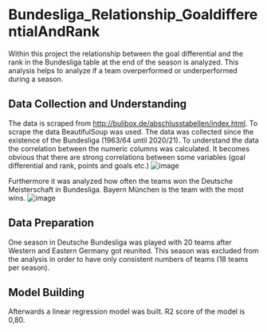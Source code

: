 # Bundesliga_Relationship_GoaldifferentialAndRank
Within this project the relationship between the goal differential and the rank in the Bundesliga table at the end of the season is analyzed. This analysis helps to analyze if a team overperformed or underperformed during a season.

## Data Collection and Understanding
The data is scraped from http://bulibox.de/abschlusstabellen/index.html. To scrape the data BeautifulSoup was used. The data was collected since the existence of the Bundesliga (1963/64 until 2020/21). To understand the data the correlation between the numeric columns was calculated. It becomes obvious that there are strong correlations between some variables (goal differential and rank, points and goals etc.)
![image](https://user-images.githubusercontent.com/66475927/155399371-51222760-ed4b-497a-8e55-9f4981ab53b5.png)

Furthermore it was analyzed how often the teams won the Deutsche Meisterschaft in Bundesliga. Bayern München is the team with the most wins.
![image](https://user-images.githubusercontent.com/66475927/155399772-803da7a3-ec6e-4fee-9d65-253db51c60d4.png)

## Data Preparation
One season in Deutsche Bundesliga was played with 20 teams after Western and Eastern Germany got reunited. This season was excluded from the analysis in order to have only consistent numbers of teams (18 teams per season).

## Model Building
Afterwards a linear regression model was built. R2 score of the model is 0,80.
